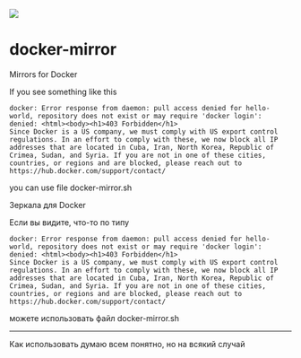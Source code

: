 ![](https://firecode.ru/storage/img/164/chto-takoe-docker-i-kak-on-rabotaet-detail.jpg)

# docker-mirror
Mirrors for Docker

If you see something like this
```
docker: Error response from daemon: pull access denied for hello-world, repository does not exist or may require 'docker login': denied: <html><body><h1>403 Forbidden</h1>
Since Docker is a US company, we must comply with US export control regulations. In an effort to comply with these, we now block all IP addresses that are located in Cuba, Iran, North Korea, Republic of Crimea, Sudan, and Syria. If you are not in one of these cities, countries, or regions and are blocked, please reach out to https://hub.docker.com/support/contact/
```
you can use file docker-mirror.sh 

Зеркала для Docker

Если вы видите, что-то по типу

```
docker: Error response from daemon: pull access denied for hello-world, repository does not exist or may require 'docker login': denied: <html><body><h1>403 Forbidden</h1>
Since Docker is a US company, we must comply with US export control regulations. In an effort to comply with these, we now block all IP addresses that are located in Cuba, Iran, North Korea, Republic of Crimea, Sudan, and Syria. If you are not in one of these cities, countries, or regions and are blocked, please reach out to https://hub.docker.com/support/contact/
```
можете использовать файл docker-mirror.sh 
______________
Как использовать думаю всем понятно, но на всякий случай
